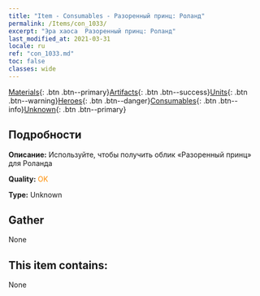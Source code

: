 ```yaml
---
title: "Item - Consumables - Разоренный принц: Роланд"
permalink: /Items/con_1033/
excerpt: "Эра хаоса  Разоренный принц: Роланд"
last_modified_at: 2021-03-31
locale: ru
ref: "con_1033.md"
toc: false
classes: wide
---
```

 [Materials](/ru/Items/){: .btn .btn--primary}[Artifacts](/ru/Items/Artifacts/){: .btn .btn--success}[Units](/ru/Items/Units/){: .btn .btn--warning}[Heroes](/ru/Items/Heroes/){: .btn .btn--danger}[Consumables](/ru/Items/Consumables/){: .btn .btn--info}[Unknown](/ru/Items/Unknown/){: .btn .btn--primary}

## Подробности
 **Описание:** Используйте, чтобы получить облик «Разоренный принц» для Роланда

 **Quality:** <span style="color: #FF8C00">OK</span>

 **Type:** Unknown

## Gather

  None

## This item contains:

  None

